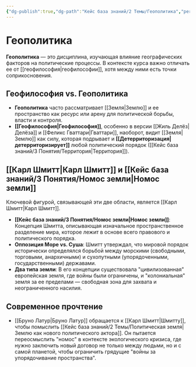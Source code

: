 ```yaml
---
{"dg-publish":true,"dg-path":"Кейс база знаний/2 Темы/Геополитика","permalink":"/kejs-baza-znanij/2-temy/geopolitika/"}
---
```



# Геополитика

**Геополитика** — это дисциплина, изучающая влияние географических факторов на политические процессы. В контексте курса важно отличать ее от [[геофилософия\|геофилософии]], хотя между ними есть точки соприкосновения.

## Геофилософия vs. Геополитика
- **Геополитика** часто рассматривает [[Земля\|Землю]] и ее пространство как ресурс или арену для политической борьбы, власти и контроля.
- **[[Геофилософия\|Геофилософия]]**, особенно в версии [[Жиль Делёз\|Делёза]] и [[Феликс Гваттари\|Гваттари]], наоборот, видит [[Земля\|Землю]] как силу, которая подрывает и **[[Детерриторизация\|детерриторизирует]]** любой политический порядок ([[Кейс база знаний/3 Понятия/Территория\|Территория]]).

## [[Карл Шмитт\|Карл Шмитт]] и [[Кейс база знаний/3 Понятия/Номос земли\|Номос земли]]
Ключевой фигурой, связывающей эти две области, является [[Карл Шмитт\|Карл Шмитт]].
- **[[Кейс база знаний/3 Понятия/Номос земли\|Номос земли]]**: Концепция Шмитта, описывающая изначальное пространственное разделение мира, которое лежит в основе всего правового и политического порядка.
- **Оппозиция Море vs. Суша**: Шмитт утверждал, что мировой порядок исторически определялся борьбой между морскими (свободными, торговыми, анархичными) и сухопутными (упорядоченными, государственными) державами.
- **Два типа земли**: В его концепции существовала "цивилизованная" европейская земля, где войны были ограничены, и "колониальная" земля за ее пределами — свободная зона для захвата и неограниченного насилия.

## Современное прочтение
- [[Бруно Латур\|Бруно Латур]] обращается к [[Карл Шмитт\|Шмитту]], чтобы помыслить [[Кейс база знаний/2 Темы/Политическая земля\|Землю как нового политического актора]]. Он пытается переосмыслить "номос" в контексте экологического кризиса, где нужно заключить новый договор не только между людьми, но и с самой планетой, чтобы ограничить грядущие "войны за упорядочивание пространства".



